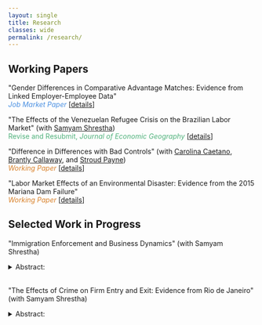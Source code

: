 ```yaml
---
layout: single
title: Research
classes: wide
permalink: /research/
---
```


## Working Papers

"Gender Differences in Comparative Advantage Matches: Evidence from Linked Employer-Employee Data" <br />
<span style="color:#4a90e2;">*Job Market Paper*</span> [[details](/workingpapers/assortmatch.md)]

"The Effects of the Venezuelan Refugee Crisis on the Brazilian Labor Market" (with [Samyam Shrestha](https://shsamyam.org)) <br />
<span style="color:#50b27c;">Revise and Resubmit, *Journal of Economic Geography*</span> [[details](/workingpapers/vzcrisis.md)]

"Difference in Differences with Bad Controls" (with [Carolina Caetano](http://www.carolinacaetano.net), [Brantly Callaway](https://bcallaway11.github.io), and [Stroud Payne](https://as.vanderbilt.edu/economics/bio/stroud-payne/))<br />
<span style="color:#d9822b;">*Working Paper*</span> [[details](/workingpapers/badcontrols.md)]

"Labor Market Effects of an Environmental Disaster: Evidence from the 2015 Mariana Dam Failure"  <br />
<span style="color:#d9822b;">*Working Paper*</span> [[details](/workingpapers/mariana.md)]



## Selected Work in Progress

"Immigration Enforcement and Business Dynamics" (with Samyam Shrestha)
<details>
  <summary>Abstract:</summary>
  <p>We analyze whether reducing the undocumented immigrant population affects the local business dynamics and the entrepreneurial climate by leveraging the temporal and spatial variation in the implementation of the Secure Communities (SC) program. SC relies on data-sharing between local law enforcement agencies to identify and arrest undocumented immigrants. We find that the SC implementation at the commuting zone level reduced the number of establishments and establishment entries, and increased establishment exits in the construction sector, along with a decrease in job creation. As expected, we find no effect on economic sectors with a traditionally low percentage of immigrant workers. Surprisingly, we also find no significant effects in the agricultural sector. We are currently working on testing four potential mechanisms to explain the effects in the construction sector, which we call the *entrepreneurial drain effect*, the *chilling effect*, the *labor cost effect*, and the *consumption effect* respectively.</p>
</details>

<br>

"The Effects of Crime on Firm Entry and Exit: Evidence from Rio de Janeiro" (with Samyam Shrestha)
<details>
  <summary>Abstract:</summary>
  <p>This paper examines the effects of crime on firm entry and exit in the Brazilian city of Rio de Janeiro, using data on the universe of firms and establishments in the city from 2007 to 2017. By spatially locating firms and merging this information with granular neighborhood-level crime data, which includes detailed records of crime type, time, and severity, we investigate how crime influences the local business environment. We address endogeneity and simultaneity issues through an instrumental variable approach, leveraging spatiotemporal variations in the Pacifying Police Unit program that deployed the Brazilian military across Rio de Janeiro neighborhoods in the lead-up to the 2014 FIFA World Cup and 2016 Olympics. We identify neighborhoods with persistently high crime levels that did not receive military intervention to serve as a control group. Our hypothesis is that firms are more likely to enter areas where crime has been reduced and less likely to exit them. We explore heterogeneity at the level of crime type, firm size, industry, and productivity distribution.</p>
</details>


